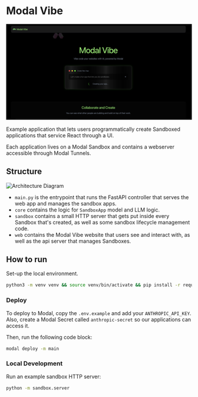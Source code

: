 # Modal Vibe
![Home Page](./public/homepage.png)

Example application that lets users programmatically create Sandboxed applications that service React through a UI.

Each application lives on a Modal Sandbox and contains a webserver accessible through Modal Tunnels.


## Structure
![Architecture Diagram](./public/architecture.png)

- `main.py` is the entrypoint that runs the FastAPI controller that serves the web app and manages the sandbox apps.
- `core` contains the logic for `SandboxApp` model and LLM logic.
- `sandbox` contains a small HTTP server that gets put inside every Sandbox that's created, as well as some sandbox lifecycle management code.
- `web` contains the Modal Vibe website that users see and interact with, as well as the api server that manages Sandboxes.


## How to run
Set-up the local environment.

```bash
python3 -m venv venv && source venv/bin/activate && pip install -r requirements.dev.txt
```

### Deploy
To deploy to Modal, copy the `.env.example` and add your `ANTHROPIC_API_KEY`. Also, create a Modal Secret called `anthropic-secret` so our applications can access it.

Then, run the following code block:

```bash
modal deploy -m main
```

### Local Development

Run an example sandbox HTTP server:
```bash
python -m sandbox.server
```


